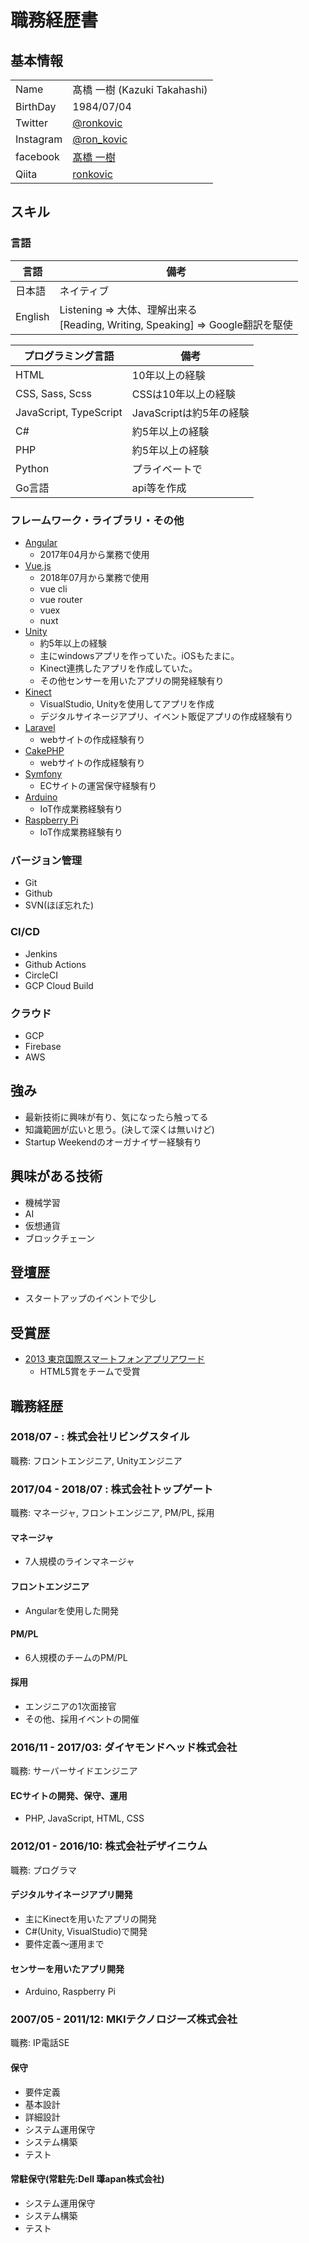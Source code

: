 # 職務経歴書

## 基本情報

|||
|---|-----|
|Name|髙橋 一樹 (Kazuki Takahashi)|
|BirthDay|1984/07/04|
|Twitter|[@ronkovic](https://twitter.com/ronkovic)|
|Instagram|[@ron_kovic](https://www.instagram.com/ron_kovic/)|
|facebook|[髙橋 一樹](https://www.facebook.com/takahashi.kazuki.5)|
|Qiita|[ronkovic](https://qiita.com/ronkovic)|

## スキル

### 言語

|言語|備考|
|---|---|
|日本語|ネイティブ|
|English|Listening => 大体、理解出来る <br> [Reading, Writing, Speaking] => Google翻訳を駆使|

|プログラミング言語|備考|
|---|---|
|HTML|10年以上の経験|
|CSS, Sass, Scss|CSSは10年以上の経験|
|JavaScript, TypeScript|JavaScriptは約5年の経験|
|C#|約5年以上の経験|
|PHP|約5年以上の経験|
|Python|プライベートで|
|Go言語|api等を作成|

### フレームワーク・ライブラリ・その他

- [Angular](https://angular.io/)
  - 2017年04月から業務で使用
- [Vue.js](https://jp.vuejs.org/)
  - 2018年07月から業務で使用
  - vue cli
  - vue router
  - vuex
  - nuxt
- [Unity](https://unity3d.com/jp/)
  - 約5年以上の経験
  - 主にwindowsアプリを作っていた。iOSもたまに。
  - Kinect連携したアプリを作成していた。
  - その他センサーを用いたアプリの開発経験有り
- [Kinect](https://developer.microsoft.com/ja-jp/windows/kinect)
  - VisualStudio, Unityを使用してアプリを作成
  - デジタルサイネージアプリ、イベント販促アプリの作成経験有り
- [Laravel](http://laravel.jp/)
  - webサイトの作成経験有り
- [CakePHP](https://cakephp.org/jp)
  - webサイトの作成経験有り
- [Symfony](https://symfony.com/)
  - ECサイトの運営保守経験有り
- [Arduino](https://www.arduino.cc/)
  - IoT作成業務経験有り
- [Raspberry Pi](https://www.raspberrypi.org/)
  - IoT作成業務経験有り

### バージョン管理

- Git
- Github
- SVN(ほぼ忘れた)

### CI/CD

- Jenkins
- Github Actions
- CircleCI
- GCP Cloud Build

### クラウド

- GCP
- Firebase
- AWS

## 強み

- 最新技術に興味が有り、気になったら触ってる
- 知識範囲が広いと思う。(決して深くは無いけど)
- Startup Weekendのオーガナイザー経験有り

## 興味がある技術

- 機械学習
- AI
- 仮想通貨
- ブロックチェーン

## 登壇歴

- スタートアップのイベントで少し

## 受賞歴

- [2013 東京国際スマートフォンアプリアワード](https://www.mcf.or.jp/tspaa/2013winner.html)
  - HTML5賞をチームで受賞

<!-- ## 執筆歴 -->

<!-- ### 商業 -->

<!-- ### 同人 -->

## 職務経歴

### 2018/07 - : 株式会社リビングスタイル

職務: フロントエンジニア, Unityエンジニア

### 2017/04 - 2018/07 : 株式会社トップゲート

職務: マネージャ, フロントエンジニア, PM/PL, 採用

#### マネージャ

- 7人規模のラインマネージャ

#### フロントエンジニア

- Angularを使用した開発

#### PM/PL

- 6人規模のチームのPM/PL

#### 採用

- エンジニアの1次面接官
- その他、採用イベントの開催

### 2016/11 - 2017/03: ダイヤモンドヘッド株式会社

職務: サーバーサイドエンジニア

#### ECサイトの開発、保守、運用

- PHP, JavaScript, HTML, CSS

### 2012/01 - 2016/10: 株式会社デザイニウム

職務: プログラマ

#### デジタルサイネージアプリ開発

- 主にKinectを用いたアプリの開発
- C#(Unity, VisualStudio)で開発
- 要件定義〜運用まで

#### センサーを用いたアプリ開発

- Arduino, Raspberry Pi

### 2007/05 - 2011/12: MKIテクノロジーズ株式会社

職務: IP電話SE

#### 保守

- 要件定義
- 基本設計
- 詳細設計
- システム運用保守
- システム構築
- テスト

#### 常駐保守(常駐先:Dell 㻶apan株式会社)

- システム運用保守
- システム構築
- テスト
